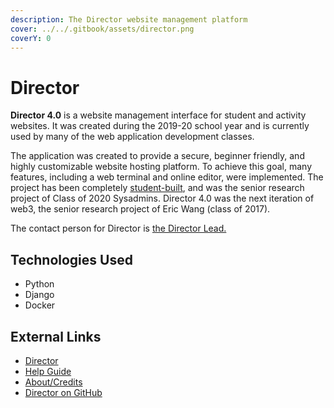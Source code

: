 ```yaml
---
description: The Director website management platform
cover: ../../.gitbook/assets/director.png
coverY: 0
---
```


# Director

**Director 4.0** is a website management interface for student and activity websites. It was created during the 2019-20 school year and is currently used by many of the web application development classes.

The application was created to provide a secure, beginner friendly, and highly customizable website hosting platform. To achieve this goal, many features, including a web terminal and online editor, were implemented. The project has been completely [student-built](https://director.tjhsst.edu/about), and was the senior research project of Class of 2020 Sysadmins. Director 4.0 was the next iteration of web3, the senior research project of Eric Wang (class of 2017).

The contact person for Director is [the Director Lead.](../../general/sysadmins-list.md#current-leads)

## Technologies Used

* Python
* Django
* Docker

## External Links

* [Director](https://director.tjhsst.edu/)
* [Help Guide](https://director.tjhsst.edu/guide)
* [About/Credits](https://director.tjhsst.edu/about)
* [Director on GitHub](https://github.com/tjcsl/director)
